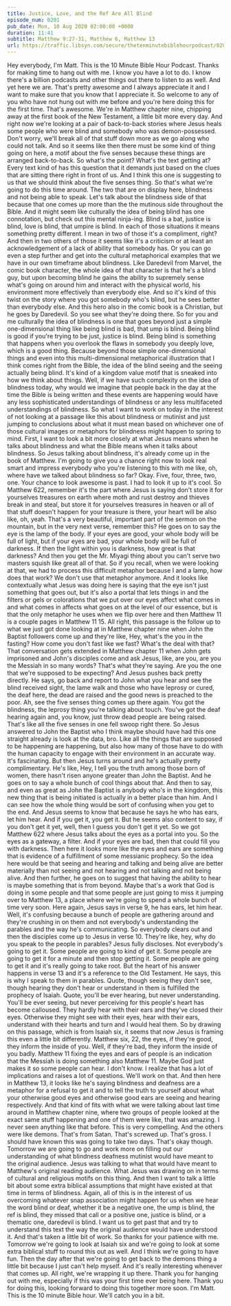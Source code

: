 ```yaml
---
title: Justice, Love, and the Ref Are All Blind
episode_num: 0201
pub_date: Mon, 10 Aug 2020 02:00:00 +0000
duration: 11:41
subtitle: Matthew 9:27-31, Matthew 6, Matthew 13
url: https://traffic.libsyn.com/secure/thetenminutebiblehourpodcast/0201_-_Justice_Love_and_the_Ref_are_All_Blind.mp3
---
```


 Hey everybody, I'm Matt. This is the 10 Minute Bible Hour Podcast. Thanks for making time to hang out with me. I know you have a lot to do. I know there's a billion podcasts and other things out there to listen to as well. And yet here we are. That's pretty awesome and I always appreciate it and I want to make sure that you know that I appreciate it. So welcome to any of you who have not hung out with me before and you're here doing this for the first time. That's awesome. We're in Matthew chapter nine, chipping away at the first book of the New Testament, a little bit more every day. And right now we're looking at a pair of back-to-back stories where Jesus heals some people who were blind and somebody who was demon-possessed. Don't worry, we'll break all of that stuff down more as we go along who could not talk. And so it seems like then there must be some kind of thing going on here, a motif about the five senses because these things are arranged back-to-back. So what's the point? What's the text getting at? Every text kind of has this question that it demands just based on the clues that are sitting there right in front of us. And I think this one is suggesting to us that we should think about the five senses thing. So that's what we're going to do this time around. The two that are on display here, blindness and not being able to speak. Let's talk about the blindness side of that because that one comes up more than the the mutinous side throughout the Bible. And it might seem like culturally the idea of being blind has one connotation, but check out this mental ninja-ing. Blind is a bat, justice is blind, love is blind, that umpire is blind. In each of those situations it means something pretty different. I mean in two of those it's a compliment, right? And then in two others of those it seems like it's a criticism or at least an acknowledgement of a lack of ability that somebody has. Or you can go even a step further and get into the cultural metaphorical examples that we have in our own timeframe about blindness. Like Daredevil from Marvel, the comic book character, the whole idea of that character is that he's a blind guy, but upon becoming blind he gains the ability to supremely sense what's going on around him and interact with the physical world, his environment more effectively than everybody else. And so it's kind of this twist on the story where you got somebody who's blind, but he sees better than everybody else. And this hero also in the comic book is a Christian, but he goes by Daredevil. So you see what they're doing there. So for you and me culturally the idea of blindness is one that goes beyond just a simple one-dimensional thing like being blind is bad, that ump is blind. Being blind is good if you're trying to be just, justice is blind. Being blind is something that happens when you overlook the flaws in somebody you deeply love, which is a good thing. Because beyond those simple one-dimensional things and even into this multi-dimensional metaphorical illustration that I think comes right from the Bible, the idea of the blind seeing and the seeing actually being blind. It's kind of a kingdom value motif that is sneaked into how we think about things. Well, if we have such complexity on the idea of blindness today, why would we imagine that people back in the day at the time the Bible is being written and these events are happening would have any less sophisticated understandings of blindness or any less multifaceted understandings of blindness. So what I want to work on today in the interest of not looking at a passage like this about blindness or mutinist and just jumping to conclusions about what it must mean based on whichever one of those cultural images or metaphors for blindness might happen to spring to mind. First, I want to look a bit more closely at what Jesus means when he talks about blindness and what the Bible means when it talks about blindness. So Jesus talking about blindness, it's already come up in the book of Matthew. I'm going to give you a chance right now to look real smart and impress everybody who you're listening to this with me like, oh, where have we talked about blindness so far? Okay. Five, four, three, two, one. Your chance to look awesome is past. I had to look it up to it's cool. So Matthew 622, remember it's the part where Jesus is saying don't store it for yourselves treasures on earth where moth and rust destroy and thieves break in and steal, but store it for yourselves treasures in heaven or all of that stuff doesn't happen for your treasure is there, your heart will be also like, oh, yeah. That's a very beautiful, important part of the sermon on the mountain, but in the very next verse, remember this? He goes on to say the eye is the lamp of the body. If your eyes are good, your whole body will be full of light, but if your eyes are bad, your whole body will be full of darkness. If then the light within you is darkness, how great is that darkness? And then you get the Mr. Miyagi thing about you can't serve two masters squish like great all of that. So if you recall, when we were looking at that, we had to process this difficult metaphor because I and a lamp, how does that work? We don't use that metaphor anymore. And it looks like contextually what Jesus was doing here is saying that the eye isn't just something that goes out, but it's also a portal that lets things in and the filters or gels or colorations that we put over our eyes affect what comes in and what comes in affects what goes on at the level of our essence, but is that the only metaphor he uses when we flip over here and then Matthew 11 is a couple pages in Matthew 11 15. All right, this passage is the follow up to what we just got done looking at in Matthew chapter nine when John the Baptist followers come up and they're like, Hey, what's the you in the fasting? How come you don't fast like we fast? What's the deal with that? That conversation gets extended in Matthew chapter 11 when John gets imprisoned and John's disciples come and ask Jesus, like, are you, are you the Messiah in so many words? That's what they're saying. Are you the one that we're supposed to be expecting? And Jesus pushes back pretty directly. He says, go back and report to John what you hear and see the blind received sight, the lame walk and those who have leprosy or cured, the deaf here, the dead are raised and the good news is preached to the poor. Ah, see the five senses thing comes up there again. You got the blindness, the leprosy thing you're talking about touch. You've got the deaf hearing again and, you know, just throw dead people are being raised. That's like all the five senses in one fell swoop right there. So Jesus answered to John the Baptist who I think maybe should have had this one straight already is look at the data, bro. Like all the things that are supposed to be happening are happening, but also how many of those have to do with the human capacity to engage with their environment in an accurate way. It's fascinating. But then Jesus turns around and he's actually pretty complimentary. He's like, Hey, I tell you the truth among those born of women, there hasn't risen anyone greater than John the Baptist. And he goes on to say a whole bunch of cool things about that. And then to say, and even as great as John the Baptist is anybody who's in the kingdom, this new thing that is being initiated is actually in a better place than him. And I can see how the whole thing would be sort of confusing when you get to the end. And Jesus seems to know that because he says he who has ears, let him hear. And if you get it, you get it. But he seems also content to say, if you don't get it yet, well, then I guess you don't get it yet. So we got Matthew 622 where Jesus talks about the eyes as a portal into you. So the eyes as a gateway, a filter. And if your eyes are bad, then that could fill you with darkness. Then here it looks more like the eyes and ears are something that is evidence of a fulfillment of some messianic prophecy. So the idea here would be that seeing and hearing and talking and being alive are better materially than not seeing and not hearing and not talking and not being alive. And then further, he goes on to suggest that having the ability to hear is maybe something that is from beyond. Maybe that's a work that God is doing in some people and that some people are just going to miss it jumping over to Matthew 13, a place where we're going to spend a whole bunch of time very soon. Here again, Jesus says in verse 9, he has ears, let him hear. Well, it's confusing because a bunch of people are gathering around and they're crushing in on them and not everybody's understanding the parables and the way he's communicating. So everybody clears out and then the disciples come up to Jesus in verse 10. They're like, hey, why do you speak to the people in parables? Jesus fully discloses. Not everybody's going to get it. Some people are going to kind of get it. Some people are going to get it for a minute and then stop getting it. Some people are going to get it and it's really going to take root. But the heart of his answer happens in verse 13 and it's a reference to the Old Testament. He says, this is why I speak to them in parables. Quote, though seeing they don't see, though hearing they don't hear or understand in them is fulfilled the prophecy of Isaiah. Quote, you'll be ever hearing, but never understanding. You'll be ever seeing, but never perceiving for this people's heart has become calloused. They hardly hear with their ears and they've closed their eyes. Otherwise they might see with their eyes, hear with their ears, understand with their hearts and turn and I would heal them. So by drawing on this passage, which is from Isaiah six, it seems that now Jesus is framing this even a little bit differently. Matthew six, 22, the eyes, if they're good, they inform the inside of you. Well, if they're bad, they inform the inside of you badly. Matthew 11 fixing the eyes and ears of people is an indication that the Messiah is doing something also Matthew 11. Maybe God just makes it so some people can hear. I don't know. I realize that has a lot of implications and raises a lot of questions. We'll work on that. And then here in Matthew 13, it looks like he's saying blindness and deafness are a metaphor for a refusal to get it and to tell the truth to yourself about what your otherwise good eyes and otherwise good ears are seeing and hearing respectively. And that kind of fits with what we were talking about last time around in Matthew chapter nine, where two groups of people looked at the exact same stuff happening and one of them were like, that was amazing. I never seen anything like that before. This is very compelling. And the others were like demons. That's from Satan. That's screwed up. That's gross. I should have known this was going to take two days. That's okay though. Tomorrow we are going to go and work more on filling out our understanding of what blindness deafness mutinist would have meant to the original audience. Jesus was talking to what that would have meant to Matthew's original reading audience. What Jesus was drawing on in terms of cultural and religious motifs on this thing. And then I want to talk a little bit about some extra biblical assumptions that might have existed at that time in terms of blindness. Again, all of this is in the interest of us overcoming whatever snap association might happen for us when we hear the word blind or deaf, whether it be a negative one, the ump is blind, the ref is blind, they missed that call or a positive one, justice is blind, or a thematic one, daredevil is blind. I want us to get past that and try to understand this text the way the original audience would have understood it. And that's taken a little bit of work. So thanks for your patience with me. Tomorrow we're going to look at Isaiah six and we're going to look at some extra biblical stuff to round this out as well. And I think we're going to have fun. Then the day after that we're going to get back to the demons thing a little bit because I just can't help myself. And it's really interesting whenever that comes up. All right, we're wrapping it up there. Thank you for hanging out with me, especially if this was your first time ever being here. Thank you for doing this, looking forward to doing this together more soon. I'm Matt. This is the 10 minute Bible hour. We'll catch you in a bit.